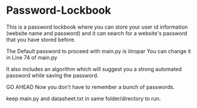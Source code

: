 # Password-Lockbook
This is a password lockbook where you can store your user id information (website name and password)
and it can search for a website's password that you have stored before.

The Default password to proceed with main.py is iitropar
You can change it in Line 74 of main.py

It also includes an algorithm which will suggest you a strong automated password while saving the password.

GO AHEAD
Now you don't have to remember a bunch of passwords.

keep main.py and datasheet.txt in same folder/directory to run.
